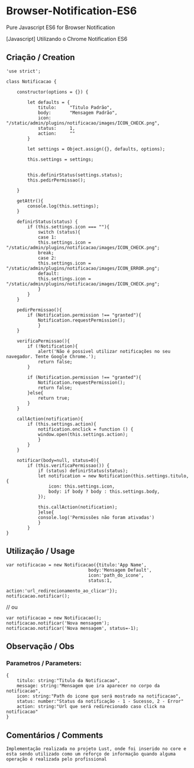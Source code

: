 # Browser-Notification-ES6
Pure Javascript ES6 for Browser Notification

[Javascript] Utilizando o Chrome Notification ES6

## Criação / Creation
	'use strict';

	class Notificacao {

	    constructor(options = {}) {

	        let defaults = {
	            titulo:     "Titulo Padrão",
	            body:       "Mensagem Padrão",
	            icon:       "/static/admin/plugins/notificacao/images/ICON_CHECK.png",
	            status:     1,
	            action:     ""
	        }

	        let settings = Object.assign({}, defaults, options);

	        this.settings = settings;


	        this.definirStatus(settings.status);
	        this.pedirPermissao();
		
	    }

	    getAttr(){
	        console.log(this.settings);
	    }

	    definirStatus(status) {
	        if (this.settings.icon === ""){
	            switch (status){
	            case 1:
		        this.settings.icon = "/static/admin/plugins/notificacao/images/ICON_CHECK.png";
		        break;
	            case 2:
		        this.settings.icon = "/static/admin/plugins/notificacao/images/ICON_ERROR.png";
	            default:
		        this.settings.icon = "/static/admin/plugins/notificacao/images/ICON_CHECK.png";
	            }
	        }
	    }

	    pedirPermissao(){
	        if (Notification.permission !== "granted"){
	            Notification.requestPermission();
                }
	    }

	    verificaPermissao(){
	        if (!Notification){
	            alert('Não é possivel utilizar notificações no seu navegador. Tente Google Chrome.');
	            return false;
	        }

	        if (Notification.permission !== "granted"){
	            Notification.requestPermission();
	            return false;
	        }else{
	            return true;
	        }
	    }

	    callAction(notification){
	        if (this.settings.action){
	            notification.onclick = function () {
		        window.open(this.settings.action);
	            }
	        }
	    }

	    notificar(body=null, status=0){
	        if (this.verificaPermissao()) {
	            if (status) definirStatus(status);
		        let notification = new Notification(this.settings.titulo, {
		            icon: this.settings.icon,
		            body: if body ? body : this.settings.body,
		        });

		        this.callAction(notification);
	            }else{
		        console.log('Permissões não foram ativadas')
	            }
	        }
	}

## Utilização / Usage
	var notificacao = new Notificacao({titulo:'App Name', 
								   body:'Mensagem Default', 
								   icon:'path_do_icone', 
								   status:1,
								   action:'url_redirecionamento_ao_clicar'});
	notificacao.notificar();

// ou

	var notificacao = new Notificacao();
	notificacao.notificar('Nova mensagem');
	notificacao.notificar('Nova mensagem', status=-1);

## Observação / Obs
### Parametros / Parameters: 
	{
		titulo: string:"Titulo da Notificacao",
		message: string:"Mensagem que ira aparecer no corpo da notificacao",
		icon: string:"Path do icone que será mostrado na notificacao",
		status: number:"Status da notificação - 1 - Sucesso, 2 - Error"
		action: string:"Url que será redirecionado caso click na notificacao"
	}

## Comentários / Comments
`
	Implementação realizada no projeto Lust, onde foi inserido no core e esta sendo
	utilizado como um reforço de informação quando alguma operação é realizada pelo
	profissional
`
